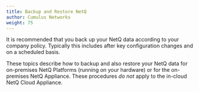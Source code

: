 ```yaml
---
title: Backup and Restore NetQ
author: Cumulus Networks
weight: 75
---
```


It is recommended that you back up your NetQ data according to your company policy. Typically this includes after key configuration changes and on a scheduled basis.

These topics describe how to backup and also restore your NetQ data for on-premises NetQ Platforms (running on your hardware) or for the on-premises NetQ Appliance. These procedures *do not* apply to the in-cloud NetQ Cloud Appliance.
